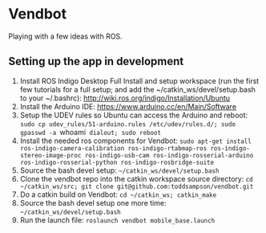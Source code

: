 # Vendbot

Playing with a few ideas with ROS.

## Setting up the app in development
1. Install ROS Indigo Desktop Full Install and setup workspace (run the first few tutorials for a full setup; and add the ~/catkin_ws/devel/setup.bash to your ~/.bashrc): http://wiki.ros.org/indigo/Installation/Ubuntu
2. Install the Arduino IDE: https://www.arduino.cc/en/Main/Software
3. Setup the UDEV rules so Ubuntu can access the Arduino and reboot: `sudo cp udev_rules/51-arduino.rules /etc/udev/rules.d/; sudo gpasswd -a `whoami` dialout; sudo reboot`
4. Install the needed ros components for Vendbot: `sudo apt-get install ros-indigo-camera-calibration ros-indigo-rtabmap-ros ros-indigo-stereo-image-proc ros-indigo-usb-cam ros-indigo-rosserial-arduino ros-indigo-rosserial-python ros-indigo-rosbridge-suite`
5. Source the bash devel setup: `~/catkin_ws/devel/setup.bash`
6. Clone the vendbot repo into the catkin workspace source directory: `cd ~/catkin_ws/src; git clone git@github.com:toddsampson/vendbot.git`
7. Do a catkin build on Vendbot: `cd ~/catkin_ws; catkin_make`
8. Source the bash devel setup one more time: `~/catkin_ws/devel/setup.bash`
9. Run the launch file: `roslaunch vendbot mobile_base.launch`
